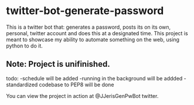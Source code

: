 # twitter-bot-generate-password
This is a twitter bot that: generates a password, posts its on its own, personal, twitter account and does this at a designated time. This project is meant to showcase my ability to automate something on the web, using python to do it.


## Note: Project is unifinished.

todo:
-schedule will be added
-running in the background will be addded
-standardized codebase to PEP8 will be done


You can view the project in action at @JJerisGenPwBot twitter.
